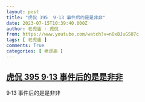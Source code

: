 ```yaml
---
layout: post
title: "虎侃 395  9·13 事件后的是是非非"
date: 2023-07-15T10:39:40.000Z
author: 老虎庙 · 虎侃
from: https://www.youtube.com/watch?v=nOxBJuGSO7c
tags: [ 老虎庙 ]
comments: True
categories: [ 老虎庙 ]
---
```

<!--1689417580000-->
[虎侃 395  9·13 事件后的是是非非](https://www.youtube.com/watch?v=nOxBJuGSO7c)
------

<div>
9·13 事件后的是是非非
</div>
